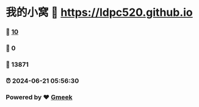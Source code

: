 # 我的小窝 :link: https://ldpc520.github.io 
### :page_facing_up: [10](https://ldpc520.github.io/tag.html) 
### :speech_balloon: 0 
### :hibiscus: 13871 
### :alarm_clock: 2024-06-21 05:56:30 
### Powered by :heart: [Gmeek](https://github.com/Meekdai/Gmeek)
